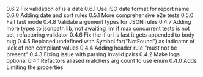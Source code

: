 0.6.2 Fix validation of is a date
0.6.1 Use ISO date format for report name
0.6.0 Adding date and sort rules
0.5.1 More comprehensive e2e tests
0.5.0 Fail fast mode
0.4.8 Validate argument types for JSON rules
0.4.7 Adding more types to jsonpath lib, not awaiting lim if max concurrent tests is not set, refactoring validator
0.4.6 Fix the if url is last it gets appended to body bug
0.4.5 Replaced undefined with Symbol.for("NotFound") as indicator of lack of non compliant values
0.4.4 Adding header rule "must not be present"
0.4.3 Fixing issue with parsing invalid pairs
0.4.2 Make logs optional
0.4.1 Refactors aliased matchers arg count to use enum
0.4.0 Adds Limiting the properties

